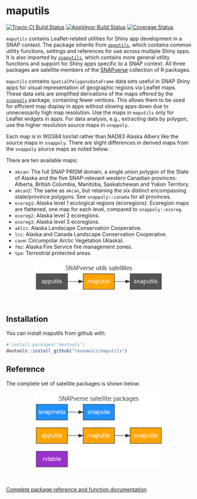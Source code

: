 
<!-- README.md is generated from README.Rmd. Please edit that file -->
maputils
========

[![Travis-CI Build Status](https://travis-ci.org/leonawicz/maputils.svg?branch=master)](https://travis-ci.org/leonawicz/maputils) [![AppVeyor Build Status](https://ci.appveyor.com/api/projects/status/github/leonawicz/maputils?branch=master&svg=true)](https://ci.appveyor.com/project/leonawicz/maputils) [![Coverage Status](https://img.shields.io/codecov/c/github/leonawicz/maputils/master.svg)](https://codecov.io/github/leonawicz/maputils?branch=master)

`maputils` contains Leaflet-related utilities for Shiny app development in a SNAP context. The package inherits from [`apputils`](https://leonawicz.github.io/apputils/), which contains common utility functions, settings and references for use across multiple Shiny apps. It is also imported by [`snaputils`](https://leonawicz.github.io/snaputils/), which contains more general utility functions and support for Shiny apps specific to a SNAP context. All three packages are satellite members of the [SNAPverse](https://leonawicz.github.io/snapverse/) collection of R packages.

`maputils` contains `SpatialPolygonsDataFrame` data sets useful in SNAP Shiny apps for visual representation of geographic regions via Leaflet maps. These data sets are simplified derivations of the maps offered by the [`snappoly`](https://leonawicz.github.io/snappoly/) package, containing fewer vertices. This allows them to be used for efficient map display in apps without slowing apps down due to unnecessarily high map resolution. Use the maps in `maputils` only for Leaflet widgets in apps. For data analysis, e.g., extracting data by polygon, use the higher resolution source maps in `snappoly`.

Each map is in WGS84 lon/lat rather than NAD83 Alaska Albers like the source maps in `snappoly`. There are slight differences in derived maps from the `snappoly` source maps as noted below.

There are ten available maps:

-   `akcan`: The full SNAP PRISM domain, a single union polygon of the State of Alaska and the five SNAP-relevant western Canadian provinces: Alberta, British Columbia, Manitoba, Saskatchewan and Yukon Territory.
-   `akcan2`: The same as `akcan`, but retaining the six distinct encompassing state/province polygons. See `snappoly::canada` for all provinces.
-   `ecoreg1`: Alaska level 1 ecological regions (ecoregions). Ecoregion maps are flattened, one map for each level, compared to `snappoly::ecoreg`.
-   `ecoreg2`: Alaska level 2 ecoregions.
-   `ecoreg3`: Alaska level 3 ecoregions.
-   `aklcc`: Alaska Landscape Conservation Cooperative.
-   `lcc`: Alaska and Canada Landscape Conservation Cooperative.
-   `cavm`: Circumpolar Arctic Vegetation (Alaska).
-   `fmz`: Alaska Fire Service fire management zones.
-   `tpa`: Terrestrial protected areas.

<p style="text-align:center;">
<img src="man/figures/sv_satellites_utils_map.png" width=350>
</p>
<br>

Installation
------------

You can install maputils from github with:

``` r
# install.packages('devtools')
devtools::install_github("leonawicz/maputils")
```

Reference
---------

The complete set of satellite packages is shown below.

<p style="text-align:center;">
<img src="man/figures/sv_satellites_all.png" width=350>
</p>
<br>

[Complete package reference and function documentation](https://leonawicz.github.io/maputils/)

